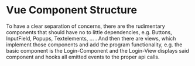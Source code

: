 # Vue Component Structure

To have a clear separation of concerns, there are the rudimentary components that should have no to little dependencies, e.g. Buttons, InputField, Popups, Textelements, ... . And then there are views, which implement those components and add the program functionality, e.g. the basic component is the Login-Component and the Login-View displays said component and hooks all emitted events to the proper api calls.